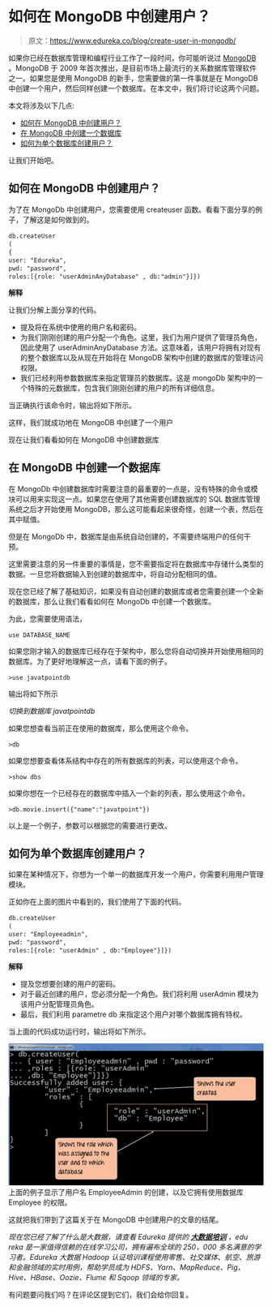 # 如何在 MongoDB 中创建用户？

> 原文：<https://www.edureka.co/blog/create-user-in-mongodb/>

如果你已经在数据库管理和编程行业工作了一段时间，你可能听说过 [MongoDB](https://www.edureka.co/blog/mongodb-the-database-for-big-data-processing/) 。MongoDB 于 2009 年首次推出，是目前市场上最流行的关系数据库管理软件之一。如果您是使用 MongoDB 的新手，您需要做的第一件事就是在 MongoDB 中创建一个用户，然后同样创建一个数据库。在本文中，我们将讨论这两个问题。

本文将涉及以下几点:

*   [如何在 MongoDB 中创建用户？](#HowToCreateAUserInMongoDB?)
*   [在 MongoDB 中创建一个数据库](#CreateADatabaseInMongoDB)
*   [如何为单个数据库创建用户？](#HowToCreateAUserForASingleDatabase?)

让我们开始吧。

## **如何在 MongoDB 中创建用户？**

为了在 MongoDb 中创建用户，您需要使用 createuser 函数。看看下面分享的例子，了解这是如何做到的。

```
db.createUser
(
{
user: "Edureka",
pwd: "password",
roles:[{role: "userAdminAnyDatabase" , db:"admin"}]})
```

**解释**

让我们分解上面分享的代码。

*   提及将在系统中使用的用户名和密码。
*   为我们刚刚创建的用户分配一个角色。这里，我们为用户提供了管理员角色，因此使用了 userAdminAnyDatabase 方法。这意味着，该用户将拥有对现有的整个数据库以及从现在开始将在 MongoDB 架构中创建的数据库的管理访问权限。
*   我们已经利用参数数据库来指定管理员的数据库。这是 mongoDb 架构中的一个特殊的元数据库，包含我们刚刚创建的用户的所有详细信息。

当正确执行该命令时，输出将如下所示。

这样，我们就成功地在 MongoDB 中创建了一个用户

现在让我们看看如何在 MongoDB 中创建数据库

## **在 MongoDB 中创建一个数据库**

在 MongoDb 中创建数据库时需要注意的最重要的一点是，没有特殊的命令或模块可以用来实现这一点。如果您在使用了其他需要创建数据库的 SQL 数据库管理系统之后才开始使用 MongoDB，那么这可能看起来很奇怪，创建一个表，然后在其中赋值。

但是在 MongoDb 中，数据库是由系统自动创建的，不需要终端用户的任何干预。

这里需要注意的另一件重要的事情是，您不需要指定将在数据库中存储什么类型的数据。一旦您将数据输入到创建的数据库中，将自动分配相同的值。

现在您已经了解了基础知识，如果没有自动创建的数据库或者您需要创建一个全新的数据库，那么让我们看看如何在 MongoDb 中创建一个数据库。

为此，您需要使用语法，

```
use DATABASE_NAME
```

如果您刚才输入的数据库已经存在于架构中，那么您将自动切换并开始使用相同的数据库。为了更好地理解这一点，请看下面的例子。

```
>use javatpointdb
```

输出将如下所示

*切换到数据库 javatpointdb*

如果您想查看当前正在使用的数据库，那么使用这个命令。

```
>db
```

如果您想要查看体系结构中存在的所有数据库的列表，可以使用这个命令。

```
>show dbs
```

如果你想在一个已经存在的数据库中插入一个新的列表，那么使用这个命令。

```
>db.movie.insert({"name":"javatpoint"})
```

以上是一个例子，参数可以根据您的需要进行更改。

## **如何为单个数据库创建用户？**

如果在某种情况下，你想为一个单一的数据库开发一个用户，你需要利用用户管理模块。

正如你在上面的图片中看到的，我们使用了下面的代码。

```
db.createUser
(
user: "Employeeadmin",
pwd: "password",
roles:[{role: "userAdmin" , db:"Employee"}]})
```

**解释**

*   提及您想要创建的用户的密码。
*   对于最近创建的用户，您必须分配一个角色。我们将利用 userAdmin 模块为该用户分配管理员角色。
*   最后，我们利用 parametre db 来指定这个用户对哪个数据库拥有特权。

当上面的代码成功运行时，输出将如下所示。

![Output - Create User In Monddb - Edureka](img/32c8bf6da32f950dbccb3fa82b4a21a6.png)上面的例子显示了用户名 EmployeeAdmin 的创建，以及它拥有使用数据库 Employee 的权限。

这就把我们带到了这篇关于在 MongoDB 中创建用户的文章的结尾。

*现在您已经了解了什么是大数据，请查看 Edureka 提供的 [**大数据培训**](https://www.edureka.co/big-data-and-hadoop)* *，edu reka 是一家值得信赖的在线学习公司，拥有遍布全球的 250，000 多名满意的学习者。Edureka 大数据 Hadoop 认证培训课程使用零售、社交媒体、航空、旅游和金融领域的实时用例，帮助学员成为 HDFS、Yarn、MapReduce、Pig、Hive、HBase、Oozie、Flume 和 Sqoop 领域的专家。*

有问题要问我们吗？在评论区提到它们，我们会给你回复。